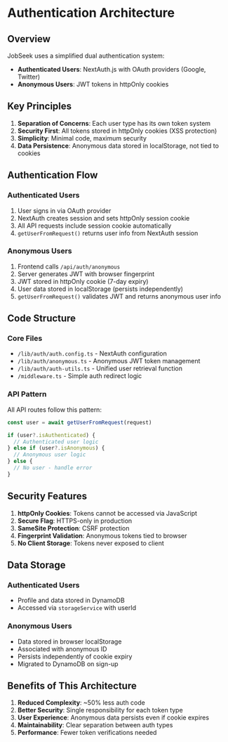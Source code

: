 # Authentication Architecture

## Overview

JobSeek uses a simplified dual authentication system:
- **Authenticated Users**: NextAuth.js with OAuth providers (Google, Twitter)
- **Anonymous Users**: JWT tokens in httpOnly cookies

## Key Principles

1. **Separation of Concerns**: Each user type has its own token system
2. **Security First**: All tokens stored in httpOnly cookies (XSS protection)
3. **Simplicity**: Minimal code, maximum security
4. **Data Persistence**: Anonymous data stored in localStorage, not tied to cookies

## Authentication Flow

### Authenticated Users
1. User signs in via OAuth provider
2. NextAuth creates session and sets httpOnly session cookie
3. All API requests include session cookie automatically
4. `getUserFromRequest()` returns user info from NextAuth session

### Anonymous Users
1. Frontend calls `/api/auth/anonymous` 
2. Server generates JWT with browser fingerprint
3. JWT stored in httpOnly cookie (7-day expiry)
4. User data stored in localStorage (persists independently)
5. `getUserFromRequest()` validates JWT and returns anonymous user info

## Code Structure

### Core Files
- `/lib/auth/auth.config.ts` - NextAuth configuration
- `/lib/auth/anonymous.ts` - Anonymous JWT token management
- `/lib/auth/auth-utils.ts` - Unified user retrieval function
- `/middleware.ts` - Simple auth redirect logic

### API Pattern
All API routes follow this pattern:
```typescript
const user = await getUserFromRequest(request)

if (user?.isAuthenticated) {
  // Authenticated user logic
} else if (user?.isAnonymous) {
  // Anonymous user logic
} else {
  // No user - handle error
}
```

## Security Features

1. **httpOnly Cookies**: Tokens cannot be accessed via JavaScript
2. **Secure Flag**: HTTPS-only in production
3. **SameSite Protection**: CSRF protection
4. **Fingerprint Validation**: Anonymous tokens tied to browser
5. **No Client Storage**: Tokens never exposed to client

## Data Storage

### Authenticated Users
- Profile and data stored in DynamoDB
- Accessed via `storageService` with userId

### Anonymous Users
- Data stored in browser localStorage
- Associated with anonymous ID
- Persists independently of cookie expiry
- Migrated to DynamoDB on sign-up

## Benefits of This Architecture

1. **Reduced Complexity**: ~50% less auth code
2. **Better Security**: Single responsibility for each token type
3. **User Experience**: Anonymous data persists even if cookie expires
4. **Maintainability**: Clear separation between auth types
5. **Performance**: Fewer token verifications needed